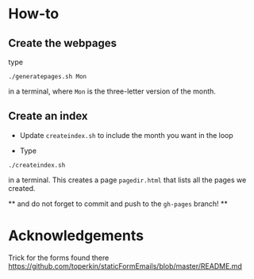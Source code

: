 # How-to
## Create the webpages
type 
```{sh}
./generatepages.sh Mon
```
in a terminal, where `Mon` is the three-letter version of the month. 

## Create an index
 - Update `createindex.sh` to include the month you want in the loop
 
 - Type 
```{sh}
./createindex.sh
```
in a terminal. This creates a page `pagedir.html` that lists all the pages we created.

** and do not forget to commit and push to the `gh-pages` branch! ** 


# Acknowledgements
Trick for the forms found there <https://github.com/toperkin/staticFormEmails/blob/master/README.md>

